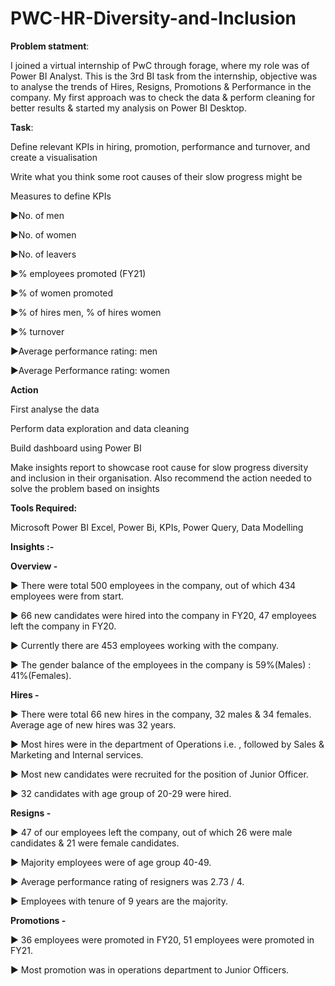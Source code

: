 # PWC-HR-Diversity-and-Inclusion

**Problem statment**:

I joined a virtual internship of PwC through forage, where my role was of Power BI Analyst. This is the 3rd BI task from the internship, objective was to analyse the trends of Hires, Resigns, Promotions & Performance in the company.
My first approach was to check the data & perform cleaning for better results & started my analysis on Power BI Desktop.


**Task**:

Define relevant KPIs in hiring, promotion, performance and turnover, and create a visualisation

Write what you think some root causes of their slow progress might be

Measures to define KPIs

▶No. of men

▶No. of women

▶No. of leavers

▶% employees promoted (FY21)

▶% of women promoted

▶% of hires men, % of hires women

▶% turnover 

▶Average performance rating: men

▶Average Performance rating: women

**Action**

First analyse the data

Perform data exploration and data cleaning

Build dashboard using Power BI

Make insights report to showcase root cause for slow progress diversity and inclusion in their organisation. Also recommend the action needed to solve the problem based on insights

**Tools Required:**

Microsoft Power BI Excel, Power Bi, KPIs, Power Query, Data Modelling

**Insights :-**

**Overview -**

▶ There were total 500 employees in the company, out of which 434 employees were from start.

▶ 66 new candidates were hired into the company in FY20, 47 employees left the company in FY20.

▶ Currently there are 453 employees working with the company.

▶ The gender balance of the employees in the company is 59%(Males) : 41%(Females).


**Hires -**

▶ There were total 66 new hires in the company, 32 males & 34 females. Average age of new hires was 32 years.

▶ Most hires were in the department of Operations i.e. , followed by Sales & Marketing and Internal services.

▶ Most new candidates were recruited for the position of Junior Officer.

▶ 32 candidates with age group of 20-29 were hired.


**Resigns -**

▶ 47 of our employees left the company, out of which 26 were male candidates & 21 were female candidates.

▶ Majority employees were of age group 40-49.

▶ Average performance rating of resigners was 2.73 / 4.

▶ Employees with tenure of 9 years are the majority.


**Promotions -**

▶ 36 employees were promoted in FY20, 51 employees were promoted in FY21.

▶ Most promotion was in operations department to Junior Officers.
